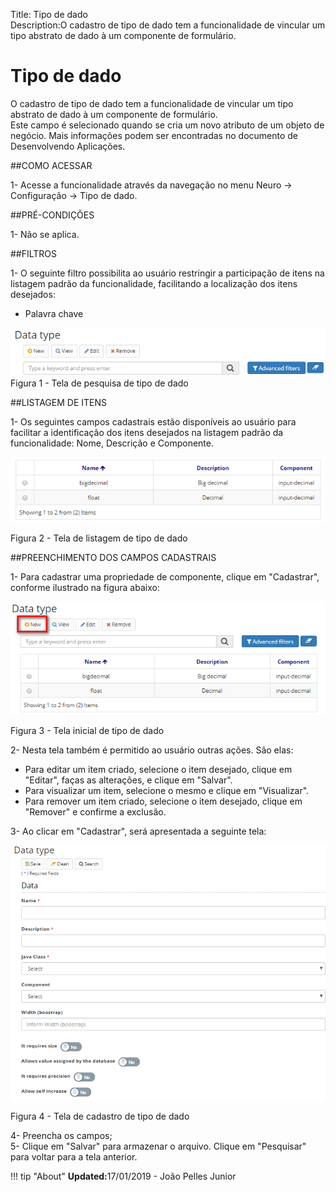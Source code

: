 Title: Tipo de dado  
Description:O cadastro de tipo de dado tem a funcionalidade de vincular um tipo abstrato de dado à um componente de formulário.   

# Tipo de dado  

O cadastro de tipo de dado tem a funcionalidade de vincular um tipo abstrato de dado à um componente de formulário.    
Este campo é selecionado quando se cria um novo atributo de um objeto de negócio. Mais informações podem ser encontradas no documento de Desenvolvendo Aplicações.   

##COMO ACESSAR   

1- Acesse a funcionalidade através da navegação no menu Neuro → Configuração → Tipo de dado.    

##PRÉ-CONDIÇÕES  

1- Não se aplica.    
 
##FILTROS   

1- O seguinte filtro possibilita ao usuário restringir a participação de itens na listagem padrão da funcionalidade, facilitando a localização dos itens desejados:   

- Palavra chave   

![Screenshot](images/Data-type-fig01.png)   
Figura 1 - Tela de pesquisa de tipo de dado    

##LISTAGEM DE ITENS  

1- Os seguintes campos cadastrais estão disponíveis ao usuário para facilitar a identificação dos itens desejados na listagem padrão da funcionalidade: Nome, Descrição e Componente.

![Screenshot](images/Data-type-fig02.png)

Figura 2 - Tela de listagem de tipo de dado    

##PREENCHIMENTO DOS CAMPOS CADASTRAIS  

1- Para cadastrar uma propriedade de componente, clique em "Cadastrar", conforme ilustrado na figura abaixo:   

![Screenshot](images/Data-type-fig03.png)

Figura 3 - Tela inicial de tipo de dado   

2- Nesta tela também é permitido ao usuário outras ações. São elas:   

- Para editar um item criado, selecione o item desejado, clique em "Editar", faças as alterações, e clique em "Salvar".  
- Para visualizar um item, selecione o mesmo e clique em "Visualizar".  
- Para remover um item criado, selecione o item desejado, clique em "Remover" e confirme a exclusão.   

3- Ao clicar em "Cadastrar", será apresentada a seguinte tela:    

![Screenshot](images/Data-type-fig04.png)

Figura 4 - Tela de cadastro de tipo de dado  

4- Preencha os campos;    
5- Clique em "Salvar" para armazenar o arquivo. Clique em "Pesquisar" para voltar para a tela anterior.  

!!! tip "About"
    <b>Updated:</b>17/01/2019 - João Pelles Junior

